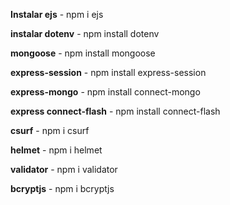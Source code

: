 **Instalar ejs** - npm i ejs

**instalar dotenv** - npm install dotenv

**mongoose** - npm install mongoose

**express-session** - npm install express-session

**express-mongo** - npm install connect-mongo

**express connect-flash** - npm install connect-flash

**csurf** - npm i csurf

**helmet** - npm i helmet

**validator** - npm i validator

**bcryptjs** - npm i bcryptjs